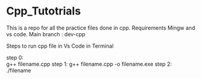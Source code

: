 # Cpp_Tutotrials
This is a repo for all the practice files done in cpp. Requirements Mingw and vs code. Main branch : dev-cpp

Steps to run cpp file in Vs Code in Terminal

step 0:  
        g++ filename.cpp 
step 1: 
        g++ filename.cpp  -o filename.exe
step 2:
        ./filename
